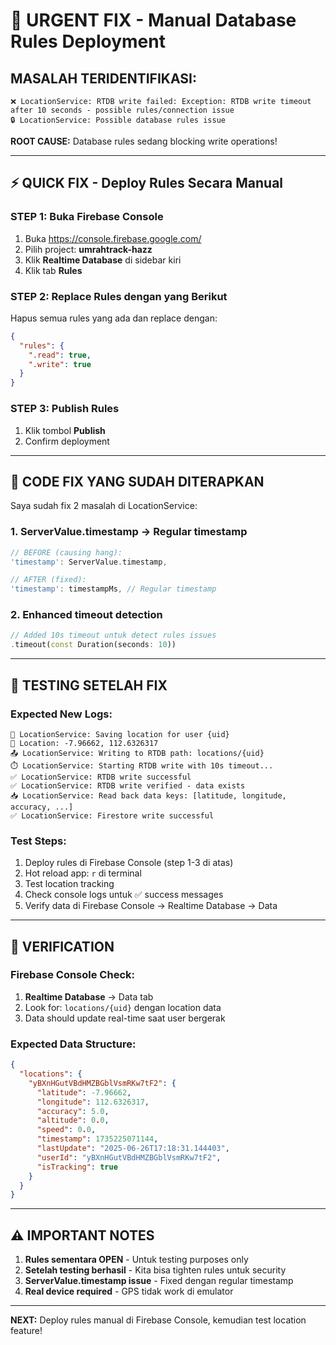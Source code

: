# 🚨 URGENT FIX - Manual Database Rules Deployment

## MASALAH TERIDENTIFIKASI:
```
❌ LocationService: RTDB write failed: Exception: RTDB write timeout after 10 seconds - possible rules/connection issue
🔒 LocationService: Possible database rules issue
```

**ROOT CAUSE:** Database rules sedang blocking write operations!

---

## ⚡ QUICK FIX - Deploy Rules Secara Manual

### **STEP 1: Buka Firebase Console**
1. Buka https://console.firebase.google.com/
2. Pilih project: **umrahtrack-hazz** 
3. Klik **Realtime Database** di sidebar kiri
4. Klik tab **Rules**

### **STEP 2: Replace Rules dengan yang Berikut**
Hapus semua rules yang ada dan replace dengan:

```json
{
  "rules": {
    ".read": true,
    ".write": true
  }
}
```

### **STEP 3: Publish Rules**
1. Klik tombol **Publish** 
2. Confirm deployment

---

## 🔧 CODE FIX YANG SUDAH DITERAPKAN

Saya sudah fix 2 masalah di LocationService:

### **1. ServerValue.timestamp → Regular timestamp**
```dart
// BEFORE (causing hang):
'timestamp': ServerValue.timestamp,

// AFTER (fixed):
'timestamp': timestampMs, // Regular timestamp
```

### **2. Enhanced timeout detection**
```dart
// Added 10s timeout untuk detect rules issues
.timeout(const Duration(seconds: 10))
```

---

## 🧪 TESTING SETELAH FIX

### **Expected New Logs:**
```
🔄 LocationService: Saving location for user {uid}
📍 Location: -7.96662, 112.6326317  
📤 LocationService: Writing to RTDB path: locations/{uid}
⏱️ LocationService: Starting RTDB write with 10s timeout...
✅ LocationService: RTDB write successful
✅ LocationService: RTDB write verified - data exists
📥 LocationService: Read back data keys: [latitude, longitude, accuracy, ...]
✅ LocationService: Firestore write successful
```

### **Test Steps:**
1. Deploy rules di Firebase Console (step 1-3 di atas)
2. Hot reload app: `r` di terminal
3. Test location tracking
4. Check console logs untuk ✅ success messages
5. Verify data di Firebase Console → Realtime Database → Data

---

## 🎯 VERIFICATION

### **Firebase Console Check:**
1. **Realtime Database** → Data tab
2. Look for: `locations/{uid}` dengan location data
3. Data should update real-time saat user bergerak

### **Expected Data Structure:**
```json
{
  "locations": {
    "yBXnHGutVBdHMZBGblVsmRKw7tF2": {
      "latitude": -7.96662,
      "longitude": 112.6326317,
      "accuracy": 5.0,
      "altitude": 0.0,
      "speed": 0.0,
      "timestamp": 1735225071144,
      "lastUpdate": "2025-06-26T17:18:31.144403",
      "userId": "yBXnHGutVBdHMZBGblVsmRKw7tF2",
      "isTracking": true
    }
  }
}
```

---

## ⚠️ IMPORTANT NOTES

1. **Rules sementara OPEN** - Untuk testing purposes only
2. **Setelah testing berhasil** - Kita bisa tighten rules untuk security
3. **ServerValue.timestamp issue** - Fixed dengan regular timestamp
4. **Real device required** - GPS tidak work di emulator

---

**NEXT:** Deploy rules manual di Firebase Console, kemudian test location feature!
